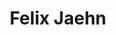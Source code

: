 ---
title: Felix Jaehn
categories:
- radio
- digital
- press
tags:
- artist
position: 2
image: 
is-featured: 
is-front: 
website:
facebook: https://www.facebook.com/FelixJaehnMusic/
twitter:
instagram:
spotify:
soundcloud:
youtube:
apple:
layout: client
---